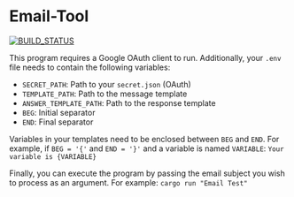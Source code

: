 # Email-Tool

[![BUILD_STATUS](https://github.com/ZillaZ/Email-Tool/workflows/Rust/badge.svg)](https://github.com/ZillaZ/Email-Tool/actions)

This program requires a Google OAuth client to run. Additionally, your `.env` file needs to contain the following variables:

- `SECRET_PATH`: Path to your `secret.json` (OAuth)
- `TEMPLATE_PATH`: Path to the message template
- `ANSWER_TEMPLATE_PATH`: Path to the response template
- `BEG`: Initial separator
- `END`: Final separator

Variables in your templates need to be enclosed between `BEG` and `END`. For example, if `BEG = '{'` and `END = '}'` and a variable is named `VARIABLE`:
`Your variable is {VARIABLE}`

Finally, you can execute the program by passing the email subject you wish to process as an argument. For example:
`cargo run "Email Test"`
